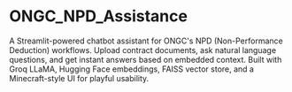 # ONGC_NPD_Assistance
A Streamlit-powered chatbot assistant for ONGC's NPD (Non-Performance Deduction) workflows. Upload contract documents, ask natural language questions, and get instant answers based on embedded context. Built with Groq LLaMA, Hugging Face embeddings, FAISS vector store, and a Minecraft-style UI for playful usability.
